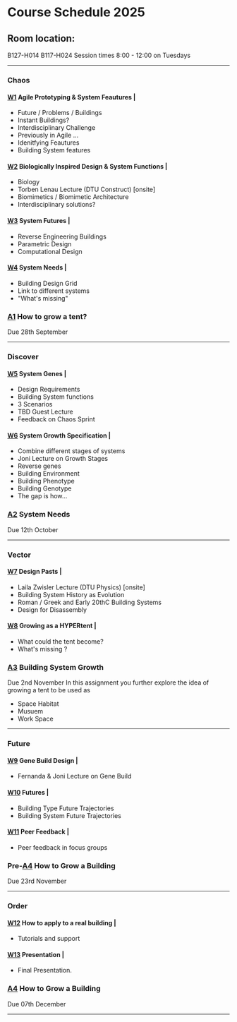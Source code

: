 # Course Schedule  2025

## Room location: 
B127-H014
B117-H024
Session times 8:00 - 12:00 on Tuesdays

_________________ 
### Chaos 
#### [W1] Agile Prototyping & System Feautures |
* Future / Problems / Buildings
* Instant Buildings?
* Interdisciplinary Challenge
* Previously in Agile ...
* Idenitfying Feautures
* Building System features

#### [W2] Biologically Inspired Design & System Functions |
* Biology
* Torben Lenau Lecture (DTU Construct) [onsite]
* Biomimetics / Biomimetic Architecture
* Interdisciplinary solutions?

#### [W3] System Futures |
* Reverse Engineering Buildings
* Parametric Design
* Computational Design

#### [W4] System Needs |

* Building Design Grid
* Link to different systems
* "What's missing"

### [A1] How to grow a tent?
Due 28th September
_________________
### Discover 

#### [W5] System Genes |
* Design Requirements
* Building System functions
* 3 Scenarios
* TBD Guest Lecture
* Feedback on Chaos Sprint

#### [W6] System Growth Specification |
* Combine different stages of systems
* Joni Lecture on Growth Stages
* Reverse genes
* Building Environment
* Building Phenotype
* Building Genotype
* The gap is how...


### [A2] System Needs
Due 12th October

_________________
### Vector 
#### [W7] Design Pasts |
* Laila Zwisler Lecture (DTU Physics)  [onsite]
* Building System History as Evolution
* Roman / Greek and Early 20thC Building Systems
* Design for Disassembly

#### [W8] Growing as a HYPERtent |
* What could the tent become?
* What's missing ?


### [A3] Building System Growth
Due 2nd November
In this assignment you further explore the idea of growing a tent to be used as  
* Space Habitat
* Musuem
* Work Space
_________________
### Future
#### [W9] Gene Build Design |
* Fernanda & Joni Lecture on Gene Build

#### [W10] Futures |
* Building Type Future Trajectories
* Building System Future Trajectories

#### [W11] Peer Feedback |
* Peer feedback in focus groups

### Pre-[A4] How to Grow a Building
Due 23rd November
_________________
### Order
#### [W12] How to apply to a real building |
* Tutorials and support

#### [W13] Presentation |
* Final Presentation.

### [A4] How to Grow a Building
Due 07th December
_________________
<!-- LINKS -->
[Petra Gruber]: https://ioa.angewandte.at/news/petra-gruber-appointed-head-of-the-i-oa-department-of-building-construction-at-the-angewandte

[A1]: /Agile/Assignments/A1
[A2]: /Agile/Assignments/A2
[A3]: /Agile/Assignments/A3
[A4]: /Agile/Assignments/A4
[A5]: /Agile/Assignments/A5
[BIM]: /41934/Concepts/BIM

[W1]: /Agile/Schedule/01
[W2]: /Agile/Schedule/02
[W3]: /Agile/Schedule/03
[W4]: /Agile/Schedule/04
[W5]: /Agile/Schedule/05
[W6]: /Agile/Schedule/06
[W7]: /Agile/Schedule/07
[W8]: /Agile/Schedule/08
[W9]: /Agile/Schedule/09
[W10]: /Agile/Schedule/10
[W11]: /Agile/Schedule/11
[W12]: /Agile/Schedule/12
[W13]: /Agile/Schedule/13

[game]: /Agile/Projects/Game
[parametric]: /Agile/Projects/Parametric
[manual]: /Agile/Projects/Manual


<!-- 2024
_________________
### [A1] How to Grow a Cup
Due 15th September

#### [W1] Agile Prototyping |
* Future / Problems / Buildings
* Instant Buildings?
* Interdisciplinary Challenge
* Previously in Agile ...

#### [W2] Biologically Inspired Design |
* Biology
* Torben Lenau Lecture (DTU Construct) [onsite]
* Biomimetics / Biomimetic Architecture
* Skylab Digital lab introduction talk [onsite]
* Interdisciplinary solutions?
_________________
### [A2] Building System Needs
Due 29th September

#### [W3] Building System Needs |
* Meta Disciplinary 
* From cups to buildings via plants
* Amanda Rasmussen Lecture (Univeristy of Nottingham) [online]
* Building Design Grid
* Design Requirements
* Building System functions

#### [W4] Building System Features |
* Reverse Engineering Buildings
* Building System features
* Parametric Design
* Computational Design
_________________
### [A3] Building System Growth
Due 20th October

#### [W5] Building System Growth |
* Meta Disciplinary systems
* Meta Disciplinary elements

#### [W6] Common System Growth Specification |
* Combine different stages of systems
_________________
### [A4] How to Grow a Building
Due 1st December

In this assignment you further explore the idea of growing buildings as a 
* [game]
* [parametric] design system or
* [manual] for growing buildings

#### [W7] Design Genes |
* Building Environment
* Building Phenotype
* Building Genotype

#### [W8] Growing as Building |
* [Petra Gruber] Lecture (Angewandtem, Austria) [online]

#### [W9] Design Pasts |
* Laila Zwisler Lecture (DTU Physics)  [onsite]
* Building System History as Evolution
* Roman / Greek and Early 20thC Building Systems

#### [W10] Futures |
* Building Type Future Trajectories
* Building System Future Trajectories

#### [W11] Peer Feedback |
* Peer feedback in focus groups
  
#### [W12] Project |
* Tutorials and support

#### [W13] Presentation |
* Final Presentation.
_________________
### [A5] Reflect
Due 09th December
-->
